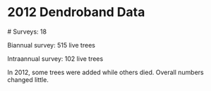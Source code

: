 # 2012 Dendroband Data

\# Surveys: 18

Biannual survey: 515 live trees

Intraannual survey: 102 live trees

In 2012, some trees were added while others died. Overall numbers changed little.